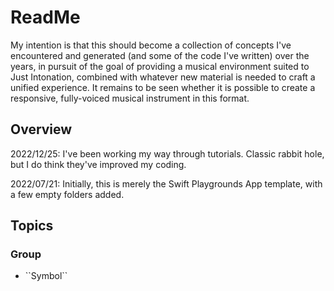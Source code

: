 # ReadMe

My intention is that this should become a collection of concepts I've encountered and generated (and some of the code I've written) over the years, in pursuit of the goal of providing a musical environment suited to Just Intonation, combined with whatever new material is needed to craft a unified experience. It remains to be seen whether it is possible to create a responsive, fully-voiced musical instrument in this format.

## Overview

2022/12/25: I've been working my way through tutorials. Classic rabbit hole, but I do think they've improved my coding.

2022/07/21: Initially, this is merely the Swift Playgrounds App template, with a few empty folders added.


## Topics

### <!--@START_MENU_TOKEN@-->Group<!--@END_MENU_TOKEN@-->

- <!--@START_MENU_TOKEN@-->``Symbol``<!--@END_MENU_TOKEN@-->
